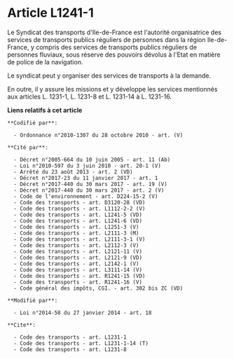 # Article L1241-1

Le Syndicat des transports d'Ile-de-France est l'autorité organisatrice des services de transports publics réguliers de
personnes dans la région Ile-de-France, y compris des services de transports publics réguliers de personnes fluviaux, sous
réserve des pouvoirs dévolus à l'Etat en matière de police de la navigation. 

Le syndicat peut y organiser des services de transports à la demande. 

En outre, il y assure les missions et y développe les services mentionnés aux articles L. 1231-1, L. 1231-8 et L. 1231-14 à
L. 1231-16.

**Liens relatifs à cet article**

	**Codifié par**:

	  - Ordonnance n°2010-1307 du 28 octobre 2010 - art. (V)

	**Cité par**:

	  - Décret n°2005-664 du 10 juin 2005 - art. 11 (Ab)
	  - Loi n°2010-597 du 3 juin 2010 - art. 20-1 (V)
	  - Arrêté du 23 août 2013 - art. 2 (VD)
	  - Décret n°2017-23 du 11 janvier 2017 - art. 1
	  - Décret n°2017-440 du 30 mars 2017 - art. 19 (V)
	  - Décret n°2017-440 du 30 mars 2017 - art. 2 (V)
	  - Code de l'environnement - art. D224-15-2 (V)
	  - Code des transports - art. D3120-28 (VD)
	  - Code des transports - art. L1112-2-2 (V)
	  - Code des transports - art. L1241-5 (VD)
	  - Code des transports - art. L1241-6 (VD)
	  - Code des transports - art. L1251-3 (V)
	  - Code des transports - art. L2111-3 (M)
	  - Code des transports - art. L2111-3-1 (V)
	  - Code des transports - art. L2112-3 (V)
	  - Code des transports - art. L2121-11 (V)
	  - Code des transports - art. L2121-9 (VD)
	  - Code des transports - art. L2142-1 (V)
	  - Code des transports - art. L3111-14 (V)
	  - Code des transports - art. R1241-15 (VD)
	  - Code des transports - art. R1241-16 (V)
	  - Code général des impôts, CGI. - art. 302 bis ZC (VD)

	**Modifié par**:

	  - Loi n°2014-58 du 27 janvier 2014 - art. 18

	**Cite**:

	  - Code des transports - art. L1231-1
	  - Code des transports - art. L1231-1-14 (T)
	  - Code des transports - art. L1231-8
